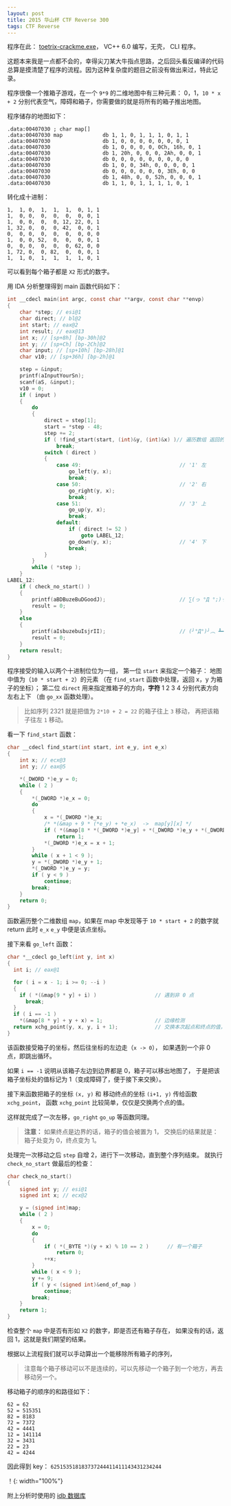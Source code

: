 ```yaml
---
layout: post
title: 2015 华山杯 CTF Reverse 300
tags: CTF Reverse
---
```

程序在此： [toetrix-crackme.exe](http://jianguoyun.com/p/Dbz27p8QtNrvBRiq2w4)， VC++ 6.0 编写，无壳， CLI 程序。

这题本来我是一点都不会的，幸得尖刀某大牛指点思路，之后回头看反编译的代码
总算是摸清楚了程序的流程。因为这种复杂度的题目之前没有做出来过，特此记录。

程序很像一个推箱子游戏，在一个 `9*9` 的二维地图中有三种元素： 0，1，`10 * x + 2`
分别代表空气，障碍和箱子，你需要做的就是将所有的箱子推出地图。

程序储存的地图如下：

```x86asm
.data:00407030 ; char map[]
.data:00407030 map             db 1, 1, 0, 1, 1, 1, 0, 1, 1
.data:00407030                 db 1, 0, 0, 0, 0, 0, 0, 0, 1
.data:00407030                 db 1, 0, 0, 0, 0, 0Ch, 16h, 0, 1
.data:00407030                 db 1, 20h, 0, 0, 0, 2Ah, 0, 0, 1
.data:00407030                 db 0, 0, 0, 0, 0, 0, 0, 0, 0
.data:00407030                 db 1, 0, 0, 34h, 0, 0, 0, 0, 1
.data:00407030                 db 0, 0, 0, 0, 0, 0, 3Eh, 0, 0
.data:00407030                 db 1, 48h, 0, 0, 52h, 0, 0, 0, 1
.data:00407030                 db 1, 1, 0, 1, 1, 1, 1, 0, 1
```

转化成十进制：

```
1,  1, 0,  1,  1,  1,  0, 1, 1
1,  0, 0,  0,  0,  0,  0, 0, 1
1,  0, 0,  0,  0, 12, 22, 0, 1
1, 32, 0,  0,  0, 42,  0, 0, 1
0,  0, 0,  0,  0,  0,  0, 0, 0
1,  0, 0, 52,  0,  0,  0, 0, 1
0,  0, 0,  0,  0,  0, 62, 0, 0
1, 72, 0,  0, 82,  0,  0, 0, 1
1,  1, 0,  1,  1,  1,  1, 0, 1
```

可以看到每个箱子都是 `X2` 形式的数字。

用 IDA 分析整理得到 main 函数代码如下：

```c
int __cdecl main(int argc, const char **argv, const char **envp)
{
    char *step; // esi@1
    char direct; // bl@2
    int start; // eax@2
    int result; // eax@13
    int x; // [sp+8h] [bp-30h]@2
    int y; // [sp+Ch] [bp-2Ch]@2
    char input; // [sp+10h] [bp-28h]@1
    char v10; // [sp+36h] [bp-2h]@1

    step = &input;
    printf(aInputYourSn);
    scanf(aS, &input);
    v10 = 0;
    if ( input )
    {
        do
        {
            direct = step[1];
            start = *step - 48;
            step += 2;
            if ( !find_start(start, (int)&y, (int)&x) )// 遍历数组 返回的 x y 是箱子坐标
                break;
            switch ( direct )
            {
                case 49:                                // '1' 左
                    go_left(y, x);
                    break;
                case 50:                                // '2' 右
                    go_right(y, x);
                    break;
                case 51:                                // '3' 上
                    go_up(y, x);
                    break;
                default:
                    if ( direct != 52 )
                        goto LABEL_12;
                    go_down(y, x);                      // '4' 下
                    break;
            }
        }
        while ( *step );
    }
LABEL_12:
    if ( check_no_start() )
    {
        printf(aBDBuzeBuDGoodJ);                        // ∑(っ °Д °;)っ  good job!
        result = 0;
    }
    else
    {
        printf(aIsbuzebuIsjrII);                        // (╯°Д°)╯︵ ┻━┻  try again!
        result = 0;
    }
    return result;
}
```

程序接受的输入以两个十进制位位为一组，
第一位 `start` 来指定一个箱子： 地图中值为（`10 * start + 2`）的元素
（在 `find_start` 函数中处理，返回 x，y 为箱子的坐标）；
第二位 `direct` 用来指定推箱子的方向，**字符** 1 2 3 4 分别代表方向左右上下
（由 `go_xx` 函数处理）。

> 比如序列 2321 就是把值为 `2*10 + 2 = 22` 的箱子往上 `3` 移动， 再把该箱子往左 `1` 移动。

看一下 `find_start` 函数：

```c
char __cdecl find_start(int start, int e_y, int e_x)
{
    int x; // ecx@3
    int y; // eax@5

    *(_DWORD *)e_y = 0;
    while ( 2 )
    {
        *(_DWORD *)e_x = 0;
        do
        {
            x = *(_DWORD *)e_x;
            /* *(&map + 9 * (*e_y) + *e_x)  ->  map[y][x] */
            if ( *(&map[8 * *(_DWORD *)e_y] + *(_DWORD *)e_y + *(_DWORD *)e_x) == 10 * start + 2 )
                return 1;
            *(_DWORD *)e_x = x + 1;
        }
        while ( x + 1 < 9 );
        y = *(_DWORD *)e_y + 1;
        *(_DWORD *)e_y = y;
        if ( y < 9 )
            continue;
        break;
    }
    return 0;
}
```

函数遍历整个二维数组 `map`，如果在 map 中发现等于 `10 * start + 2` 的数字就 return
此时 `e_x` `e_y` 中便是该点坐标。

接下来看 `go_left` 函数：

```c
char *__cdecl go_left(int y, int x)
{
  int i; // eax@1

  for ( i = x - 1; i >= 0; --i )
  {
    if ( *(&map[9 * y] + i) )                   // 遇到非 0 点
      break;
  }
  if ( i == -1 )
    *(&map[8 * y] + y + x) = 1;                 // 边缘检测
  return xchg_point(y, x, y, i + 1);            // 交换本次起点和终点的值，如果到达边缘，交换的就是同一个点。
}
```

该函数接受箱子的坐标，然后往坐标的左边走（`x -> 0`），
如果遇到一个非 0 点，即跳出循环。

如果 `i == -1` 说明从该箱子左边到边界都是 0，箱子可以移出地图了，
于是把该箱子坐标处的值标记为 1（变成障碍了，便于接下来交换）。

接下来函数把箱子的坐标 `(x, y)` 和 移动终点的坐标 `(i+1, y)` 传给函数 `xchg_point`，
函数 `xchg_point` 比较简单，仅仅是交换两个点的值。

这样就完成了一次左移，`go_right` `go_up` 等函数同理。

> **注意：** 如果终点是边界的话，箱子的值会被置为 1，
> 交换后的结果就是：箱子处变为 0，终点变为 1。


处理完一次移动之后 `step` 自增 2，进行下一次移动，直到整个序列结束。
就执行 `check_no_start` 做最后的检查：

```c
char check_no_start()
{
    signed int y; // esi@1
    signed int x; // ecx@2

    y = (signed int)map;
    while ( 2 )
    {
        x = 0;
        do
        {
            if ( *(_BYTE *)(y + x) % 10 == 2 )      // 有一个箱子
                return 0;
            ++x;
        }
        while ( x < 9 );
        y += 9;
        if ( y < (signed int)&end_of_map )
            continue;
        break;
    }
    return 1;
}
```

检查整个 `map` 中是否有形如 `X2` 的数字，即是否还有箱子存在，
如果没有的话，返回 1，这就是我们期望的结果。

根据以上流程我们就可以手动算出一个能移除所有箱子的序列，

> 注意每个箱子移动可以不是连续的，可以先移动一个箱子到一个地方，再去移动另一个。

移动箱子的顺序的和路径如下：

```
62 = 62
52 = 515351
82 = 8183
72 = 7372
42 = 4441
12 = 141114
32 = 3431
22 = 23
42 = 4244
```

因此得到 key： `625153518183737244411411143431234244`

！[](/assets/img/huashangctf-re300.png){: width="100%"}

附上分析时使用的 [idb 数据库](http://jianguoyun.com/p/DaHaiScQtNrvBRjo2w4)
